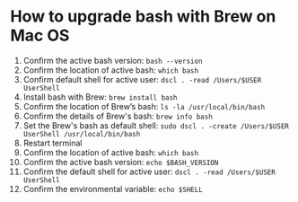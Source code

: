 # How to upgrade bash with Brew on Mac OS

1. Confirm the active bash version: `bash --version`
2. Confirm the location of active bash: `which bash`
3. Confirm default shell for active user: `dscl . -read /Users/$USER UserShell`
4. Install bash with Brew: `brew install bash`
5. Confirm the location of Brew’s bash: `ls -la /usr/local/bin/bash`
6. Confirm the details of Brew's bash: `brew info bash`
7. Set the Brew's bash as default shell: `sudo dscl . -create /Users/$USER UserShell /usr/local/bin/bash`
8. Restart terminal
9. Confirm the location of active bash: `which bash`
10. Confirm the active bash version: `echo $BASH_VERSION`
11. Confirm the default shell for active user: `dscl . -read /Users/$USER UserShell`
12. Confirm the environmental variable: `echo $SHELL`